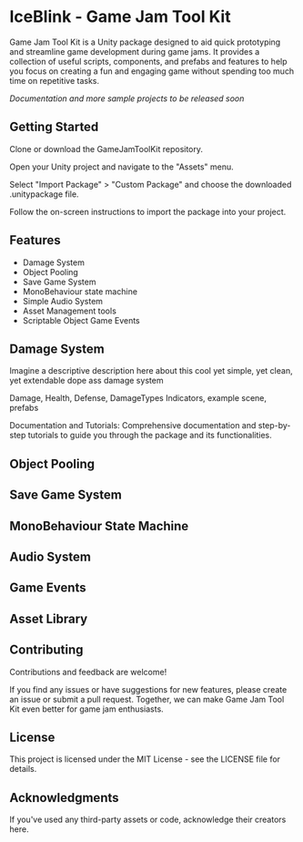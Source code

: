 # IceBlink - Game Jam Tool Kit

Game Jam Tool Kit is a Unity package designed to aid quick prototyping and streamline game development during game jams. It provides a collection of useful scripts, components, and prefabs and features to help you focus on creating a fun and engaging game without spending too much time on repetitive tasks.

*Documentation and more sample projects to be released soon*

## Getting Started

Clone or download the GameJamToolKit repository.

Open your Unity project and navigate to the "Assets" menu.

Select "Import Package" > "Custom Package" and choose the downloaded .unitypackage file.

Follow the on-screen instructions to import the package into your project.

## Features

- Damage System
- Object Pooling
- Save Game System
- MonoBehaviour state machine
- Simple Audio System
- Asset Management tools
- Scriptable Object Game Events

## Damage System
Imagine a descriptive description here about this cool yet simple, yet clean, yet extendable dope ass damage system

Damage, Health, Defense, DamageTypes Indicators, example scene, prefabs

Documentation and Tutorials: Comprehensive documentation and step-by-step tutorials to guide you through the package and its functionalities.

## Object Pooling

## Save Game System

## MonoBehaviour State Machine

## Audio System

## Game Events

## Asset Library

## Contributing

Contributions and feedback are welcome!

If you find any issues or have suggestions for new features, please create an issue or submit a pull request. Together, we can make Game Jam Tool Kit even better for game jam enthusiasts.

## License

This project is licensed under the MIT License - see the LICENSE file for details.

## Acknowledgments
If you've used any third-party assets or code, acknowledge their creators here.